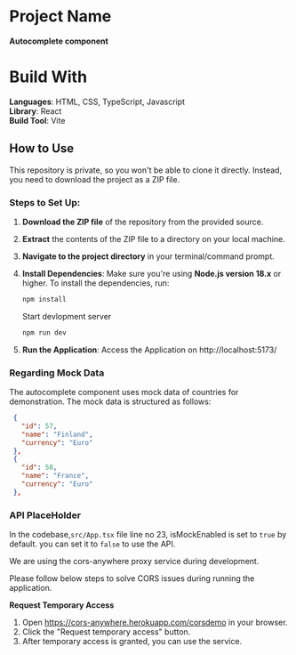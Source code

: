 # Project Name

**Autocomplete component**

# Build With

**Languages**: HTML, CSS, TypeScript, Javascript  
**Library**: React  
**Build Tool**: Vite

## How to Use

This repository is private, so you won't be able to clone it directly. Instead, you need to download the project as a ZIP file.

### Steps to Set Up:

1. **Download the ZIP file** of the repository from the provided source.
2. **Extract** the contents of the ZIP file to a directory on your local machine.
3. **Navigate to the project directory** in your terminal/command prompt.

4. **Install Dependencies**:
   Make sure you're using **Node.js version 18.x** or higher. To install the dependencies, run:

   ```bash
   npm install
   ```

   Start devlopment server

   ```bash
   npm run dev
   ```

5. **Run the Application**: Access the Application on http://localhost:5173/

### Regarding Mock Data

The autocomplete component uses mock data of countries for demonstration. The mock data is structured as follows:

```json
 {
   "id": 57,
   "name": "Finland",
   "currency": "Euro"
 },
 {
   "id": 58,
   "name": "France",
   "currency": "Euro"
 },
```

### API PlaceHolder

In the codebase,`src/App.tsx` file line no 23, isMockEnabled is set to `true` by default. you can set it to `false` to use the API.

We are using the cors-anywhere proxy service during development.

Please follow below steps to solve CORS issues during running the application.

**Request Temporary Access**

1.  Open https://cors-anywhere.herokuapp.com/corsdemo in your browser.
2.  Click the "Request temporary access" button.
3.  After temporary access is granted, you can use the service.
